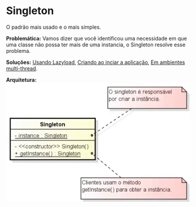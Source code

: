 # Singleton

O padrão mais usado e o mais simples.

**Problemática:** Vamos dizer que você identificou uma necessidade em que uma classe não possa ter mais de uma instancia, o Singleton resolve esse problema.

**Soluções:** [Usando Lazyload](src/github/singleton/SecurityManager1.java), [Criando ao inciar a aplicação](src/github/singleton/SecurityManager2.java), [Em ambientes multi-thread](src/github/singleton/SecurityManager3.java).

**Arquitetura:**
![Singleton](assets/singleton.png)